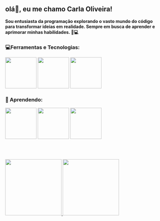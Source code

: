 ## olá👋, eu me chamo Carla Oliveira!
**Sou entusiasta da programação explorando o vasto mundo do código para transformar ideias em realidade. Sempre em busca de aprender e aprimorar minhas habilidades. 🚀💻**

### 💻Ferramentas e Tecnologias:
<div>
  <img height="100px" src="https://cdn.jsdelivr.net/gh/devicons/devicon/icons/python/python-original.svg" />
  <img height="100px" src="https://cdn.jsdelivr.net/gh/devicons/devicon/icons/html5/html5-original.svg" />
  <img height="100px" src="https://cdn.jsdelivr.net/gh/devicons/devicon/icons/css3/css3-original.svg" />
</div>

### &#129504; Aprendendo:

<div>
  <img height="100px" src="https://cdn.jsdelivr.net/gh/devicons/devicon/icons/javascript/javascript-original.svg" /> 
  <img height="100px" src="https://cdn.jsdelivr.net/gh/devicons/devicon/icons/react/react-original.svg" />
  <img height="100px" src="https://cdn.jsdelivr.net/gh/devicons/devicon/icons/sass/sass-original.svg" />
</div>

<br/><br/>

<div>
<a href="https://github.com/carla11235813">
<img loading="lazy" height="180em" src="https://github-readme-stats.vercel.app/api/top-langs/?username=carla11235813&layout=compact&langs_count=7&theme=dracula"/>
<img loading="lazy" height="180em" src="https://github-readme-stats.vercel.app/api?username=carla11235813&show_icons=true&theme=dracula&include_all_commits=true&count_private=true"/>
</div>

          
<!--
**carla11235813/carla11235813** is a ✨ _special_ ✨ repository because its `README.md` (this file) appears on your GitHub profile.

Here are some ideas to get you started:

- 🔭 I’m currently working on ...
- 🌱 I’m currently learning ...
- 👯 I’m looking to collaborate on ...
- 🤔 I’m looking for help with ...
- 💬 Ask me about ...
- 📫 How to reach me: ...
- 😄 Pronouns: ...
- ⚡ Fun fact: ...
-->
